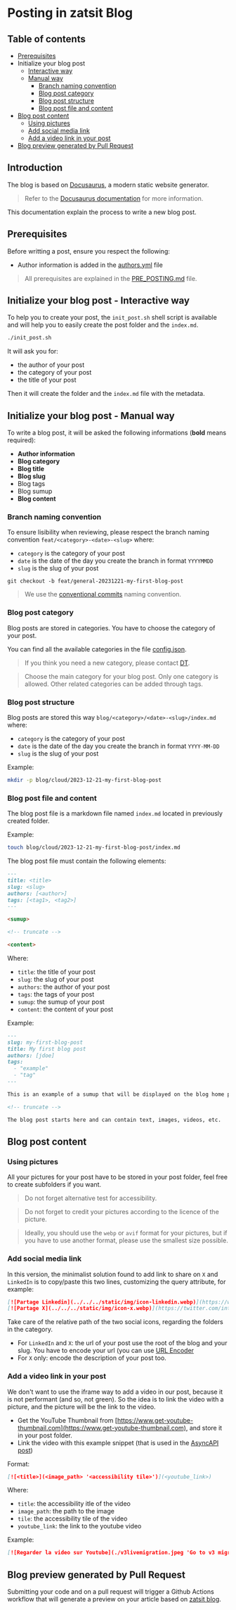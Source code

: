 # Posting in **zatsit** Blog

## Table of contents

* [Prerequisites](#prerequisites)
* Initialize your blog post
  * [Interactive way](#initialize-your-blog-post---interactive-way)
  * [Manual way](#initialize-your-blog-post---manual-way)
    * [Branch naming convention](#branch-naming-convention)
    * [Blog post category](#blog-post-category)
    * [Blog post structure](#blog-post-structure)
    * [Blog post file and content](#blog-post-file-and-content)
* [Blog post content](#blog-post-content)
  * [Using pictures](#using-pictures)
  * [Add social media link](#add-social-media-link)
  * [Add a video link in your post](#add-a-video-link-in-your-post)
* [Blog preview generated by Pull Request](#blog-preview-generated-by-pull-request)


## Introduction

The blog is based on [Docusaurus](https://docusaurus.io/), a modern static website generator.

> Refer to the [Docusaurus documentation](https://docusaurus.io/docs) for more information.

This documentation explain the process to write a new blog post.

## Prerequisites

Before writting a post, ensure you respect the following:

* Author information is added in the [authors.yml](authors/authors.yml) file

> All prerequisites are explained in the [PRE_POSTING.md](./PRE_POSTING.md) file.

## Initialize your blog post - Interactive way

To help you to create your post, the `init_post.sh` shell script is available and will help you to easily create the post folder and the `index.md`.

```bash
./init_post.sh
```

It will ask you for:

* the author of your post
* the category of your post
* the title of your post

Then it will create the folder and the `index.md` file with the metadata.

## Initialize your blog post - Manual way

To write a blog post, it will be asked the following informations (**bold** means required):

* **Author information**
* **Blog category**
* **Blog title**
* **Blog slug**
* Blog tags
* Blog sumup
* **Blog content**

### Branch naming convention

To ensure lisibility when reviewing, please respect the branch naming convention `feat/<category>-<date>-<slug>` where:

* `category` is the category of your post
* `date` is the date of the day you create the branch in format `YYYYMMDD`
* `slug` is the slug of your post

```raw
git checkout -b feat/general-20231221-my-first-blog-post
```

> We use the [conventional commits](https://www.conventionalcommits.org/en/v1.0.0/) naming convention.

### Blog post category

Blog posts are stored in categories. You have to choose the category of your post.

You can find all the available categories in the file [config.json](config.json).

> If you think you need a new category, please contact [DT](mailto:dirtech@zatsit.fr).

> Choose the main category for your blog post. Only one category is allowed. Other related categories can be added through tags. 

### Blog post structure

Blog posts are stored this way `blog/<category>/<date>-<slug>/index.md` where:

* `category` is the category of your post
* `date` is the date of the day you create the branch in format `YYYY-MM-DD`
* `slug` is the slug of your post

Example:

```bash
mkdir -p blog/cloud/2023-12-21-my-first-blog-post
```

### Blog post file and content

The blog post file is a markdown file named `index.md` located in previously created folder.

Example:

```bash
touch blog/cloud/2023-12-21-my-first-blog-post/index.md
```

The blog post file must contain the following elements:

```md
---
title: <title>
slug: <slug>
authors: [<author>]
tags: [<tag1>, <tag2>]
---

<sumup>

<!-- truncate -->

<content>
```

Where:

* `title`: the title of your post
* `slug`: the slug of your post
* `authors`: the author of your post
* `tags`: the tags of your post
* `sumup`: the sumup of your post
* `content`: the content of your post

Example:

```md
---
slug: my-first-blog-post
title: My first blog post
authors: [jdoe]
tags:
  - "example"
  - "tag"
---

This is an example of a sumup that will be displayed on the blog home page.

<!-- truncate -->

The blog post starts here and can contain text, images, videos, etc.
```

## Blog post content

### Using pictures

All your pictures for your post have to be stored in your post folder, feel free to create subfolders if you want.

> Do not forget alternative test for accessibility.

> Do not forget to credit your pictures according to the licence of the picture.

> Ideally, you should use the `webp` or `avif` format for your pictures, but if you have to use another format, please use the smallest size possible.

### Add social media link

In this version, the minimalist solution found to add link to share on `X` and `LinkedIn` is to copy/paste this two lines, customizing the query attribute, for example:

```md
[![Partage Linkedin](../../../static/img/icon-linkedin.webp)](https://www.linkedin.com/sharing/share-offsite/?url=https%3A%2F%2Fzatsit-blog.web.app%2Fblog%2Fredpanda-introduction%2F)
[![Partage X](../../../static/img/icon-x.webp)](https://twitter.com/intent/tweet?text=Pr%C3%A9sentation%20de%20RedPanda%2C%20au%20travers%20du%20premier%20cours%20d%C3%A9di%C3%A9%20aux%20d%C3%A9veloppeurs%20de%20la%20%22RedPanda%20University%22%20que%20j%27ai%20suivi%2C%0Aje%20vous%20pr%C3%A9sente%20les%20grands%20principes%20et%20les%20premiers%20pas%20dans%20cet%20%C3%A9cosyst%C3%A8me&url=https%3A%2F%2Fzatsit-blog.web.app%2Fblog%2Fredpanda-introduction%2F)
```

Take care of the relative path of the two social icons, regarding the folders in the category.

* For `LinkedIn` and `X`: the url of your post use the root of the blog and your slug. You have to encode your url (you can use [URL Encoder](https://www.urlencoder.org/)
* For `X` only: encode the description of your post too.

### Add a video link in your post

We don't want to use the iframe way to add a video in our post, because it is not performant (and so, not green). So the idea is to link the video with a picture, and the picture will be the link to the video.

* Get the YouTube Thumbnail from [https://www.get-youtube-thumbnail.com](https://www.get-youtube-thumbnail.com), and store it in your post folder.
* Link the video with this example snippet (that is used in the [AsyncAPI post](/blog/architecture/2023-12-21-AsyncAPI-3/index.md))

Format:

```md
[![<title>](<image_path> '<accessibility tile>')](<youtube_link>)
```

Where:

* `title`: the accessibility itle of the video
* `image_path`: the path to the image
* `tile`: the accessibility tile of the video
* `youtube_link`: the link to the youtube video

Example:

```md
[![Regarder la video sur Youtube](./v3livemigration.jpeg 'Go to v3 migration live')](https://www.youtube.com/watch?v=WCK9_ZDv6K4)
```

## Blog preview generated by Pull Request

Submitting your code and on a pull request will trigger a Github Actions workflow that will generate a preview on your article based on [zatsit blog](https://zatsit.github.io/blog/).
